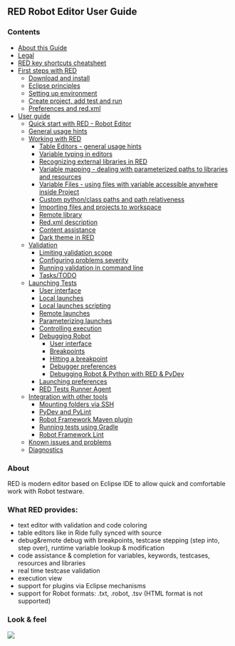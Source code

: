 ## RED Robot Editor User Guide

### Contents

  * [About this Guide](./about.md)
  * [Legal](https://olus202.github.io/RED/help/legal.md)
  * [RED key shortcuts cheatsheet](https://olus202.github.io/RED/help/keys.md)
  * [First steps with RED](https://olus202.github.io/RED/help/first_steps/first_steps.md)
    * [Download and install](https://olus202.github.io/RED/help/first_steps/download_install.md)
    * [Eclipse principles](http://olus202.github.io/RED/help/first_steps/eclipse_principles.md)
    * [Setting up environment](http://olus202.github.io/RED/help/first_steps/setting_up_environment.md)
    * [Create project, add test and run](http://olus202.github.io/RED/help/first_steps/create_run.md)
    * [Preferences and red.xml](http://olus202.github.io/RED/help/first_steps/preferences_misc.md)
  * [User guide](http://olus202.github.io/RED/help/user_guide/user_guide.md)
    * [Quick start with RED - Robot Editor](http://olus202.github.io/RED/help/user_guide/quick_start.md)
    * [General usage hints](http://olus202.github.io/RED/help/user_guide/general.md)
    * [Working with RED](http://olus202.github.io/RED/help/user_guide/working_with_RED.md)
      * [Table Editors - general usage hints](http://olus202.github.io/RED/help/user_guide/working_with_RED/table_general.md)
      * [Variable typing in editors](http://olus202.github.io/RED/help/user_guide/working_with_RED/variable_typing.md)
      * [Recognizing external libraries in RED](http://olus202.github.io/RED/help/user_guide/working_with_RED/libs.md)
      * [Variable mapping - dealing with parameterized paths to libraries and resources](http://olus202.github.io/RED/help/user_guide/working_with_RED/variable_mapping.md)
      * [Variable Files - using files with variable accessible anywhere inside Project](http://olus202.github.io/RED/help/user_guide/working_with_RED/variable_files.md)
      * [Custom python/class paths and path relativeness](http://olus202.github.io/RED/help/user_guide/working_with_RED/custom_paths_relatve.md)
      * [Importing files and projects to workspace](http://olus202.github.io/RED/help/user_guide/working_with_RED/importing.md)
      * [Remote library](http://olus202.github.io/RED/help/user_guide/working_with_RED/remote_library.md)
      * [Red.xml description](http://olus202.github.io/RED/help/user_guide/working_with_RED/red_xml.md)
      * [Content assistance](http://olus202.github.io/RED/help/user_guide/working_with_RED/content_assist.md)
      * [Dark theme in RED](http://olus202.github.io/RED/help/user_guide/working_with_RED/dark_theme.md)
    * [Validation](http://olus202.github.io/RED/help/user_guide/validation.md)
      * [Limiting validation scope](http://olus202.github.io/RED/help/user_guide/validation/scope.md)
      * [Configuring problems severity](http://olus202.github.io/RED/help/user_guide/validation/validation_preferences.md)
      * [Running validation in command line](http://olus202.github.io/RED/help/user_guide/validation/headless.md)
      * [Tasks/TODO](http://olus202.github.io/RED/help/user_guide/validation/tasks.md)
    * [Launching Tests](http://olus202.github.io/RED/help/user_guide/launching.md)
      * [User interface](http://olus202.github.io/RED/help/user_guide/launching/ui_elements.md)
      * [Local launches](http://olus202.github.io/RED/help/user_guide/launching/local_launch.md)
      * [Local launches scripting](http://olus202.github.io/RED/help/user_guide/launching/local_launch_scripting.md)
      * [Remote launches](http://olus202.github.io/RED/help/user_guide/launching/remote_launch.md)
      * [Parameterizing launches](http://olus202.github.io/RED/help/user_guide/launching/string_substitution.md)
      * [Controlling execution](http://olus202.github.io/RED/help/user_guide/launching/exec_control.md)
      * [Debugging Robot](http://olus202.github.io/RED/help/user_guide/launching/debug.md)
        * [User interface](http://olus202.github.io/RED/help/user_guide/launching/debug/ui_elements.md)
        * [Breakpoints](http://olus202.github.io/RED/help/user_guide/launching/debug/breakpoints.md)
        * [Hitting a breakpoint](http://olus202.github.io/RED/help/user_guide/launching/debug/hitting_a_breakpoint.md)
        * [Debugger preferences](http://olus202.github.io/RED/help/user_guide/launching/debug/preferences.md)
        * [Debugging Robot & Python with RED & PyDev](http://olus202.github.io/RED/help/user_guide/launching/debug/robot_python_debug.md)
      * [Launching preferences](http://olus202.github.io/RED/help/user_guide/launching/launch_prefs.md)
      * [RED Tests Runner Agent](http://olus202.github.io/RED/help/user_guide/launching/red_agent.md)
    * [Integration with other tools](http://olus202.github.io/RED/help/user_guide/tools_integration.md)
      * [Mounting folders via SSH](http://olus202.github.io/RED/help/user_guide/tools_integration/virtual_folders.md)
      * [PyDev and PyLint](http://olus202.github.io/RED/help/user_guide/tools_integration/red_pylint.md)
      * [Robot Framework Maven plugin](http://olus202.github.io/RED/help/user_guide/tools_integration/maven.md)
      * [Running tests using Gradle](http://olus202.github.io/RED/help/user_guide/tools_integration/gradle.md)
      * [Robot Framework Lint](http://olus202.github.io/RED/help/user_guide/tools_integration/rflint.md)
    * [Known issues and problems](http://olus202.github.io/RED/help/user_guide/known_issues.md)
    * [Diagnostics](http://olus202.github.io/RED/help/user_guide/diagnostics.md)

### About

RED is modern editor based on Eclipse IDE to allow quick and comfortable work
with Robot testware.

### What RED provides:

  * text editor with validation and code coloring
  * table editors like in Ride fully synced with source
  * debug&remote debug with breakpoints, testcase stepping (step into, step over), runtime variable lookup & modification
  * code assistance & completion for variables, keywords, testcases, resources and libraries
  * real time testcase validation
  * execution view
  * support for plugins via Eclipse mechanisms
  * support for Robot formats: .txt, .robot, .tsv (HTML format is not supported)

### Look & feel

![](images/basic_run.gif)

